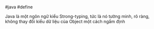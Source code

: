 #java #define

Java là một ngôn ngữ kiểu Strong-typing, tức là nó tường minh, rõ ràng, không thay đổi kiểu dữ liệu của Object một cách ngầm định
